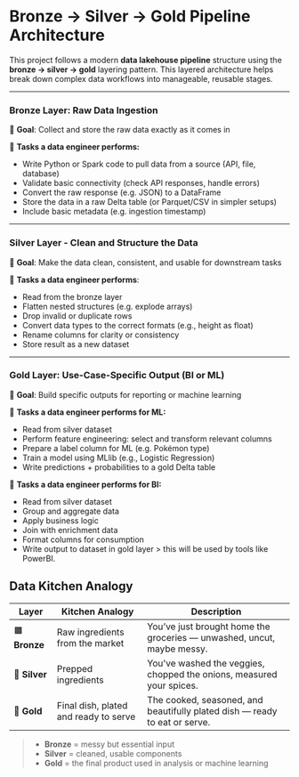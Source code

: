 
# Bronze → Silver → Gold Pipeline Architecture

This project follows a modern **data lakehouse pipeline** structure using the **bronze → silver → gold** layering pattern. This layered architecture helps break down complex data workflows into manageable, reusable stages.

---
### Bronze Layer: Raw Data Ingestion
🎯 **Goal**: Collect and store the raw data exactly as it comes in

🔧 **Tasks a data engineer performs:**
- Write Python or Spark code to pull data from a source (API, file, database)
- Validate basic connectivity (check API responses, handle errors)
- Convert the raw response (e.g. JSON) to a DataFrame
- Store the data in a raw Delta table (or Parquet/CSV in simpler setups)
- Include basic metadata (e.g. ingestion timestamp)

---

### Silver Layer - Clean and Structure the Data

🎯 **Goal**: Make the data clean, consistent, and usable for downstream tasks

🔧 **Tasks a data engineer performs**:
- Read from the bronze layer
- Flatten nested structures (e.g. explode arrays)
- Drop invalid or duplicate rows
- Convert data types to the correct formats (e.g., height as float)
- Rename columns for clarity or consistency
- Store result as a new dataset

---

### Gold Layer: Use-Case-Specific Output (BI or ML)

🎯 **Goal**: Build specific outputs for reporting or machine learning

🔧 **Tasks a data engineer performs for ML:**
- Read from silver dataset
- Perform feature engineering: select and transform relevant columns
- Prepare a label column for ML (e.g. Pokémon type)
- Train a model using MLlib (e.g., Logistic Regression)
- Write predictions + probabilities to a gold Delta table

🔧 **Tasks a data engineer performs for BI:**
- Read from silver dataset
- Group and aggregate data 
- Apply business logic 
- Join with enrichment data
- Format columns for consumption
- Write output to dataset in gold layer > this will be used by tools like PowerBI.

## Data Kitchen Analogy
| Layer       | Kitchen Analogy                          | Description                                                                 |
|-------------|-------------------------------------------|-----------------------------------------------------------------------------|
| 🟫 **Bronze**  | Raw ingredients from the market           | You’ve just brought home the groceries — unwashed, uncut, maybe messy.       |
| 🥈 **Silver**  | Prepped ingredients                      | You've washed the veggies, chopped the onions, measured your spices.         |
| 🥇 **Gold**    | Final dish, plated and ready to serve    | The cooked, seasoned, and beautifully plated dish — ready to eat or serve.   |

> - **Bronze** = messy but essential input
> - **Silver** = cleaned, usable components
> - **Gold** = the final product used in analysis or machine learning

